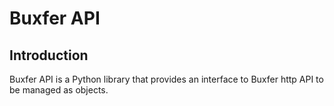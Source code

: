 # Buxfer API

## Introduction

Buxfer API is a Python library that provides an interface to Buxfer http API to be managed as objects.

